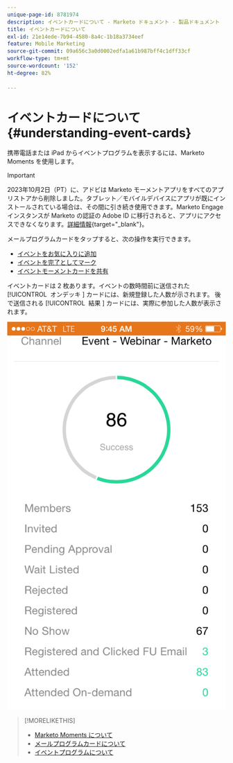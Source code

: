 ```yaml
---
unique-page-id: 8781974
description: イベントカードについて - Marketo ドキュメント - 製品ドキュメント
title: イベントカードについて
exl-id: 21e14ede-7b94-4580-8a4c-1b18a3734eef
feature: Mobile Marketing
source-git-commit: 09a656c3a0d0002edfa1a61b987bff4c1dff33cf
workflow-type: tm+mt
source-wordcount: '152'
ht-degree: 82%

---
```


# イベントカードについて {#understanding-event-cards}

携帯電話または iPad からイベントプログラムを表示するには、Marketo Moments を使用します。

>[!IMPORTANT]
>
>2023年10月2日（PT）に、アドビは Marketo モーメントアプリをすべてのアプリストアから削除しました。タブレット／モバイルデバイスにアプリが既にインストールされている場合は、その間に引き続き使用できます。Marketo Engage インスタンスが Marketo の認証の Adobe ID に移行されると、アプリにアクセスできなくなります。[詳細情報](https://nation.marketo.com/t5/product-discussions/marketo-events-app-and-marketo-moments-app-end-of-life/m-p/340712/highlight/true#M193869){target="_blank"}。

メールプログラムカードをタップすると、次の操作を実行できます。

* [イベントをお気に入りに追加](/help/marketo/product-docs/core-marketo-concepts/mobile-apps/marketo-moments/working-with-moments/creating-a-favorite.md)
* [イベントを完了としてマーク](/help/marketo/product-docs/core-marketo-concepts/mobile-apps/marketo-moments/working-with-moments/marking-it-done.md)
* [イベントモーメントカードを共有](/help/marketo/product-docs/core-marketo-concepts/mobile-apps/marketo-moments/working-with-moments/sharing-a-moment.md)

イベントカードは 2 枚あります。イベントの数時間前に送信された [!UICONTROL &#x200B; オンデッキ &#x200B;] カードには、新規登録した人数が示されます。 後で送信される [!UICONTROL &#x200B; 結果 &#x200B;] カードには、実際に参加した人数が表示されます。

![](assets/image2015-7-15-16-3a56-3a16.png)

>[!MORELIKETHIS]
>
>* [Marketo Moments について](/help/marketo/product-docs/core-marketo-concepts/mobile-apps/marketo-moments/understanding-moments/understanding-marketo-moments.md)
>* [メールプログラムカードについて](/help/marketo/product-docs/core-marketo-concepts/mobile-apps/marketo-moments/understanding-moments/understanding-email-program-cards.md)
>* [イベントプログラムについて](/help/marketo/product-docs/demand-generation/events/understanding-events/understanding-event-programs.md)
